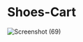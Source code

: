 # Shoes-Cart
![Screenshot (69)](https://user-images.githubusercontent.com/88174981/143987650-1e825500-612b-491f-91b4-5a4be3190c15.png)
